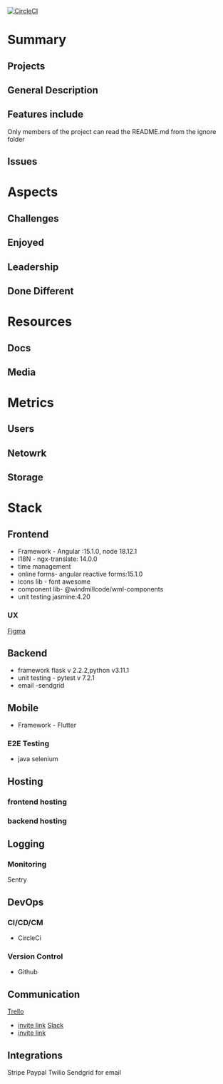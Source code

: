 [![CircleCI](https://dl.circleci.com/status-badge/img/gh/WindMillCode/Template/tree/master.svg?style=svg)](https://dl.circleci.com/status-badge/redirect/gh/WindMillCode/Template/tree/master)
# Summary

## Projects


## General Description

## Features include
Only members of the project can read the README.md from the ignore folder

## Issues

# Aspects

## Challenges

## Enjoyed

## Leadership

## Done Different


# Resources

## Docs

## Media



# Metrics

## Users

## Netowrk

## Storage


# Stack

## Frontend
* Framework - Angular :15.1.0, node 18.12.1
* I18N  - ngx-translate: 14.0.0
* time management
* online forms- angular reactive forms:15.1.0
* icons lib - font awesome
* component lib- @windmillcode/wml-components
* unit testing jasmine:4.20

### UX
[Figma](https://www.figma.com/file/Oi98Uzu3nSF3fbrzvW9XPh/FindMyRole?node-id=51%3A379&t=Uw7dg3y9KiFTAO70-0)


## Backend

* framework flask v 2.2.2,python v3.11.1
* unit testing - pytest v 7.2.1
* email -sendgrid

## Mobile
* Framework - Flutter


### E2E Testing
* java selenium


## Hosting

### frontend hosting

### backend hosting


## Logging

### Monitoring
Sentry


## DevOps

### CI/CD/CM
* CircleCi

### Version Control
* Github

## Communication
[Trello](https://trello.com/b/60H9VGwz/main-application)
* [invite link](https://www.figma.com/file/Oi98Uzu3nSF3fbrzvW9XPh/FindMyRole?node-id=51%3A379&t=Uw7dg3y9KiFTAO70-0)
[Slack](https://app.slack.com/client/T04TJTMQ3NE/C04TJTRNCUS)
* [invite link](https://join.slack.com/t/findmyrole/shared_invite/zt-1r14nvvlg-NC8TE8AauVL1X2nXia4f7g)



## Integrations


Stripe
  Paypal
Twilio
  Sendgrid for email
